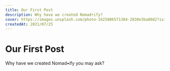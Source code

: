 ```yaml
---
title: Our First Post
description: Why have we created Nomad•ify?
cover: https://images.unsplash.com/photo-1625806571384-2830e3ba80d2?ixid=MnwxMjA3fDB8MHxwaG90by1wYWdlfHx8fGVufDB8fHx8&ixlib=rb-1.2.1&auto=format&fit=crop&w=700&q=80
createdAt: 2021/07/25
---
```


# Our First Post
Why have we created Nomad•ify you may ask?

